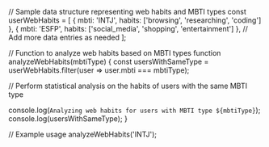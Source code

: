// Sample data structure representing web habits and MBTI types
const userWebHabits = [
  { mbti: 'INTJ', habits: ['browsing', 'researching', 'coding'] },
  { mbti: 'ESFP', habits: ['social_media', 'shopping', 'entertainment'] },
  // Add more data entries as needed
];

// Function to analyze web habits based on MBTI types
function analyzeWebHabits(mbtiType) {
  const usersWithSameType = userWebHabits.filter(user => user.mbti === mbtiType);
  
  // Perform statistical analysis on the habits of users with the same MBTI type
  
  console.log(`Analyzing web habits for users with MBTI type ${mbtiType}`);
  console.log(usersWithSameType);
}

// Example usage
analyzeWebHabits('INTJ');
